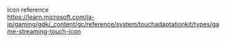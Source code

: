 Icon reference<br/>
https://learn.microsoft.com/ja-jp/gaming/gdk/_content/gc/reference/system/touchadaptationkit/types/game-streaming-touch-icon
